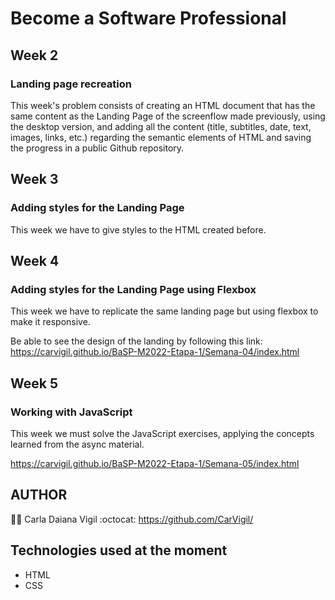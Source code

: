 # Become a Software Professional
## Week 2
### Landing page recreation
This week's problem consists of creating an HTML document that has the same content as the Landing Page of the screenflow made previously, using the desktop version, and adding all the content (title, subtitles, date, text, images, links, etc.) regarding the semantic elements of HTML and saving the progress in a public Github repository.

## Week 3
### Adding styles for the Landing Page
This week we have to give styles to the HTML created before.

## Week 4
### Adding styles for the Landing Page using Flexbox
This week we have to replicate the same landing page but using flexbox to make it responsive.

Be able to see the design of the landing by following this link: https://carvigil.github.io/BaSP-M2022-Etapa-1/Semana-04/index.html

## Week 5
### Working with JavaScript
This week we must solve the JavaScript exercises, applying the concepts learned from the async material.

https://carvigil.github.io/BaSP-M2022-Etapa-1/Semana-05/index.html

## AUTHOR
:woman_technologist: Carla Daiana Vigil
:octocat: https://github.com/CarVigil/

## Technologies used at the moment
- HTML
- CSS
